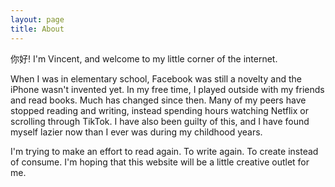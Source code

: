 ```yaml
---
layout: page
title: About
---
```


你好! I'm Vincent, and welcome to my little corner of the internet. 

When I was in elementary school, Facebook was still a novelty and the iPhone wasn't invented yet. In my free time, I played outside with my friends and read books. Much has changed since then. Many of my peers have stopped reading and writing, instead spending hours watching Netflix or scrolling through TikTok. I have also been guilty of this, and I have found myself lazier now than I ever was during my childhood years.

I'm trying to make an effort to read again. To write again. To create instead of consume. I'm hoping that this website will be a little creative outlet for me.

